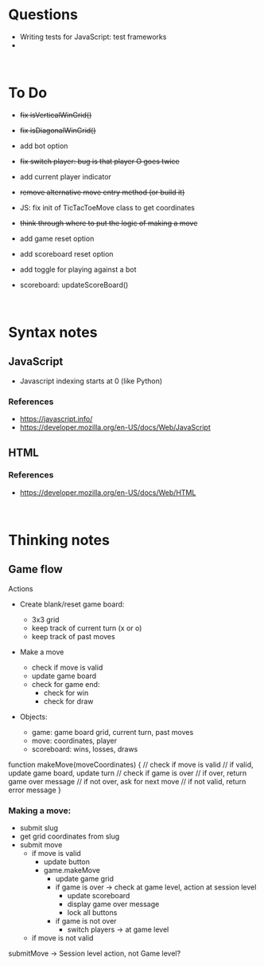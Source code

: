 # Questions
- Writing tests for JavaScript: test frameworks
- 

<br>

# To Do
- ~~fix isVerticalWinGrid()~~
- ~~fix isDiagonalWinGrid()~~
- add bot option
- ~~fix switch player: bug is that player O goes twice~~
- add current player indicator

- ~~remove alternative move entry method (or build it)~~
- JS: fix init of TicTacToeMove class to get coordinates
- ~~think through where to put the logic of making a move~~
- add game reset option
- add scoreboard reset option
- add toggle for playing against a bot
- scoreboard: updateScoreBoard()



<br>

# Syntax notes

## JavaScript

- Javascript indexing starts at 0 (like Python)

### References
- https://javascript.info/
- https://developer.mozilla.org/en-US/docs/Web/JavaScript


## HTML

### References
- https://developer.mozilla.org/en-US/docs/Web/HTML






<br>

# Thinking notes

## Game flow
Actions
- Create blank/reset game board:
    - 3x3 grid
    - keep track of current turn (x or o)
    - keep track of past moves
- Make a move
    - check if move is valid
    - update game board
    - check for game end:
        - check for win
        - check for draw

- Objects:
    - game: game board grid, current turn, past moves
    - move: coordinates, player
    - scoreboard: wins, losses, draws

function makeMove(moveCoordinates) {
    // check if move is valid
    // if valid, update game board, update turn
        // check if game is over
            // if over, return game over message
            // if not over, ask for next move
    // if not valid, return error message
}

### Making a move:
- submit slug
- get grid coordinates from slug
- submit move
    - if move is valid
        - update button
        - game.makeMove
            - update game grid
            - if game is over -> check at game level, action at session level
                - update scoreboard
                - display game over message
                - lock all buttons
            - if game is not over
                - switch players -> at game level
    - if move is not valid

submitMove -> Session level action, not Game level?
